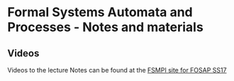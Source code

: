 # Formal Systems Automata and Processes - Notes and materials

## Videos

Videos to the lecture Notes can be found at the [FSMPI site for FOSAP SS17](https://video.fsmpi.rwth-aachen.de/17ss-fosap)